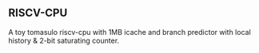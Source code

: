 ## RISCV-CPU

A toy tomasulo riscv-cpu with 1MB icache and branch predictor with local history & 2-bit saturating counter.


